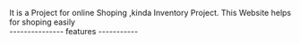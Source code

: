 It is a Project for online Shoping ,kinda Inventory Project.
This Website helps for shoping easily                                                          
--------------- features -----------
